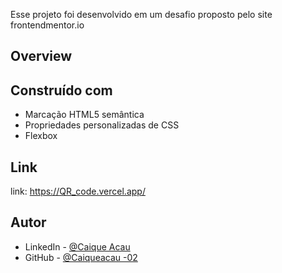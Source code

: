 Esse projeto foi desenvolvido em um desafio proposto pelo site frontendmentor.io

## Overview

## Construído com

- Marcação HTML5 semântica
- Propriedades personalizadas de CSS
- Flexbox

## Link

link: https://QR_code.vercel.app/

## Autor

- LinkedIn - [@Caique Acau](https://www.linkedin.com/in/caique-acau-062722162/)
- GitHub - [@Caiqueacau -02](https://github.com/Caiqueacau-02)





